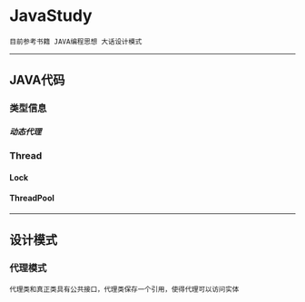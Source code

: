 # JavaStudy
    目前参考书籍 JAVA编程思想 大话设计模式
----
## JAVA代码
### 类型信息
##### 动态代理

### Thread
#### Lock
#### ThreadPool
----
## 设计模式
### 代理模式
    代理类和真正类具有公共接口，代理类保存一个引用，使得代理可以访问实体
